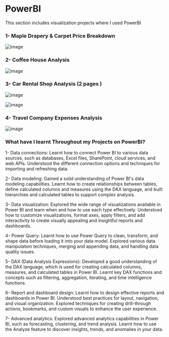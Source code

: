 # PowerBI
This section includes visualization projects where I used PowerBI 

### 1- Maple Drapery & Carpet Price Breakdown

![image](https://github.com/aykutcura/PowerBI/assets/137841626/1b92eb42-2f39-4b06-92d4-3e58a551a217)

### 2- Coffee House Analysis 

![image](https://github.com/aykutcura/PowerBI/assets/137841626/bb36c90f-c3f3-4a3a-81a9-1ca3f6e84b08)

### 3- Car Rental Shop Analysis (2 pages )

![image](https://github.com/aykutcura/PowerBI/assets/137841626/40cae4ff-8cda-446d-8c8d-7571ad06d84e)


![image](https://github.com/aykutcura/PowerBI/assets/137841626/2d6d8455-76e7-4801-bded-5247d9f9aaef)

### 4- Travel Company Expenses Analysis

![image](https://github.com/aykutcura/PowerBI/assets/137841626/48c3a2c5-5923-44e2-aded-e2b22db768b9)


### What have I learnt Throughout my Projects on PowerBI?

1- Data connections: Learnt how to connect Power BI to various data sources, such as databases, Excel files, SharePoint, cloud services, and web APIs. Understood the different connection options and techniques for importing and refreshing data.

2- Data modeling: Gained a solid understanding of Power BI's data modeling capabilities. Learnt how to create relationships between tables, define calculated columns and measures using the DAX language, and built hierarchies and calculated tables to support complex analysis.

3- Data visualization: Explored the wide range of visualizations available in Power BI and learn when and how to use each type effectively. Understood how to customize visualizations, format axes, apply filters, and add interactivity to create visually appealing and insightful reports and dashboards.

4- Power Query: Learnt how to use Power Query to clean, transform, and shape data before loading it into your data model. Explored various data manipulation techniques, merging and appending data, and handling data quality issues.

5- DAX (Data Analysis Expressions): Developed a good understanding of the DAX language, which is used for creating calculated columns, measures, and calculated tables in Power BI. Learnt key DAX functions and concepts such as filtering, aggregation, iterating, and time intelligence functions.

6- Report and dashboard design: Learnt how to design effective reports and dashboards in Power BI. Understood best practices for layout, navigation, and visual organization. Explored techniques for creating drill-through actions, bookmarks, and custom visuals to enhance the user experience.

7- Advanced analytics: Explored advanced analytics capabilities in Power BI, such as forecasting, clustering, and trend analysis. Learnt how to use the Analyze feature to discover insights, trends, and anomalies in your data.
